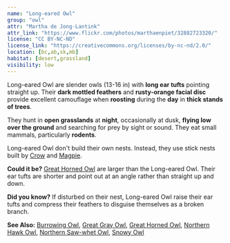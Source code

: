 ```yaml
---
name: "Long-eared Owl"
group: "owl"
attr: "Martha de Jong-Lantink"
attr_link: "https://www.flickr.com/photos/marthaenpiet/32882723320/"
license: "CC BY-NC-ND"
license_link: "https://creativecommons.org/licenses/by-nc-nd/2.0/"
location: [bc,ab,sk,mb]
habitat: [desert,grassland]
visibility: low
---
```

Long-eared Owl are slender owls (13-16 in) with **long ear tufts** pointing straight up. Their **dark mottled feathers** and **rusty-orange facial disc** provide excellent camouflage when **roosting** during the **day** in **thick stands of trees**.

They hunt in **open grasslands** at **night**, occasionally at dusk, **flying low over the ground** and searching for prey by sight or sound. They eat small mammals, particularly **rodents**.

Long-eared Owl don't build their own nests. Instead, they use stick nests built by [Crow](/birds/crow/) and [Magpie](/birds/magpie/).

**Could it be?** [Great Horned Owl](/birds/grehowl/) are larger than the Long-eared Owl. Their ear tufts are shorter and point out at an angle rather than straight up and down.

**Did you know?** If disturbed on their nest, Long-eared Owl raise their ear tufts and compress their feathers to disguise themselves as a broken branch.

<!-- generated, do not edit -->
**See Also:**
[Burrowing Owl](/birds/burrowl/),
[Great Gray Owl](/birds/gregrowl/),
[Great Horned Owl](/birds/grehowl/),
[Northern Hawk Owl](/birds/norhowl/),
[Northern Saw-whet Owl](/birds/norsowl/),
[Snowy Owl](/birds/snowyowl/)
